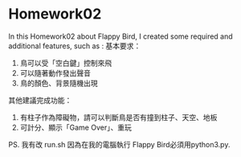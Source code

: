 # Homework02
In this Homework02 about Flappy Bird, I created some required and additional features, such as :
基本要求：
1. 鳥可以受「空白鍵」控制來飛
2. 可以隨著動作發出聲音
3. 鳥的顏色、背景隨機出現

其他建議完成功能：
1. 有柱子作為障礙物，請可以判斷鳥是否有撞到柱子、天空、地板
2. 可計分、顯示「Game Over」、重玩


PS. 我有改 run.sh 因為在我的電腦執行 Flappy Bird必須用python3.py.
